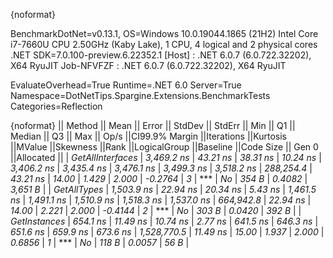 {noformat}

BenchmarkDotNet=v0.13.1, OS=Windows 10.0.19044.1865 (21H2)
Intel Core i7-7660U CPU 2.50GHz (Kaby Lake), 1 CPU, 4 logical and 2 physical cores
.NET SDK=7.0.100-preview.6.22352.1
  [Host]     : .NET 6.0.7 (6.0.722.32202), X64 RyuJIT
  Job-NFVFZF : .NET 6.0.7 (6.0.722.32202), X64 RyuJIT

EvaluateOverhead=True  Runtime=.NET 6.0  Server=True  
Namespace=DotNetTips.Spargine.Extensions.BenchmarkTests  Categories=Reflection  

{noformat}
||          Method ||      Mean ||   Error ||  StdDev ||  StdErr ||       Min ||        Q1 ||    Median ||        Q3 ||       Max ||       Op/s ||CI99.9% Margin ||Iterations ||Kurtosis ||MValue ||Skewness ||Rank ||LogicalGroup ||Baseline ||Code Size || Gen 0 ||Allocated ||
| *GetAllInterfaces* | *3,469.2 ns* | *43.21 ns* | *38.31 ns* | *10.24 ns* | *3,406.2 ns* | *3,435.4 ns* | *3,476.1 ns* | *3,499.3 ns* | *3,518.2 ns* |   *288,254.4* |       *43.21 ns* |      *14.00* |    *1.429* |  *2.000* |  *-0.2764* |    *3* |            *** |       *No* |     *354 B* | *0.4082* |   *3,651 B* |
|      *GetAllTypes* | *1,503.9 ns* | *22.94 ns* | *20.34 ns* |  *5.43 ns* | *1,461.5 ns* | *1,491.1 ns* | *1,510.9 ns* | *1,518.3 ns* | *1,537.0 ns* |   *664,942.8* |       *22.94 ns* |      *14.00* |    *2.221* |  *2.000* |  *-0.4144* |    *2* |            *** |       *No* |     *303 B* | *0.0420* |     *392 B* |
|     *GetInstances* |   *654.1 ns* | *11.49 ns* | *10.74 ns* |  *2.77 ns* |   *641.5 ns* |   *646.3 ns* |   *651.6 ns* |   *659.9 ns* |   *673.6 ns* | *1,528,770.5* |       *11.49 ns* |      *15.00* |    *1.937* |  *2.000* |   *0.6856* |    *1* |            *** |       *No* |     *118 B* | *0.0057* |      *56 B* |
